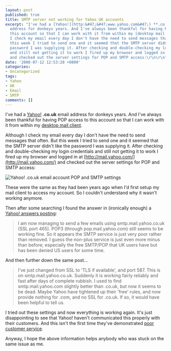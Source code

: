 ```yaml
---
layout: post
published: true
title: SMTP server not working for Yahoo UK accounts
excerpt: "I've had a [Yahoo!](http:&#47;&#47;www.yahoo.com&#47;) **.co.uk** email
  address for donkeys years. And I've always been thankful for having POP access to
  this account so that I can work with it from within my [desktop mail client](http:&#47;&#47;www.mozilla.com&#47;thunderbird&#47;).\r\n\r\nAlthough
  I check my email every day I don't have the need to send messages that often. But
  this week I tried to send one and it seemed that the SMTP server didn't like the
  password I was supplying it. After checking and double-checking my login credentials
  and still not getting it to work I fired up my browser and logged in at [http:&#47;&#47;mail.yahoo.com&#47;](http:&#47;&#47;mail.yahoo.com&#47;)
  and checked out the server settings for POP and SMTP access:\r\n\r\n"
date: '2008-07-12 12:53:28 +0800'
categories:
- Uncategorized
tags:
- Yahoo
- UK
- Email
- SMTP
comments: []
---
```

I've had a [Yahoo!](http://www.yahoo.com/) **.co.uk** email address for donkeys years. And I've always been thankful for having POP access to this account so that I can work with it from within my [desktop mail client](http://www.mozilla.com/thunderbird/).

Although I check my email every day I don't have the need to send messages that often. But this week I tried to send one and it seemed that the SMTP server didn't like the password I was supplying it. After checking and double-checking my login credentials and still not getting it to work I fired up my browser and logged in at [http://mail.yahoo.com/](http://mail.yahoo.com/) and checked out the server settings for POP and SMTP access:

![Yahoo! .co.uk email account POP and SMTP settings](http://farm4.static.flickr.com/3233/2661043976_6a5f4bea01_o.png)  


These were the same as they had been years ago when I'd first setup my mail client to access my account. So I couldn't understand why it wasn't working anymore.

Then after some searching I found the answer in (ironically enough) a [Yahoo! answers posting](http://answers.yahoo.com/question/index?qid=20080415013319AAGn6vV):

> I am now managing to send a few emails using smtp.mail.yahoo.co.uk (SSL port 465). POP3 (through pop.mail.yahoo.com) still seems to be working fine. So it appears the SMTP service is just very poor rather than removed. I guess the non-plus service is just even more minus than before; especially the free SMTP/POP that UK users have but has been denied US users for some time.

And then further down the same post...

> I've just changed from SSL to 'TLS if available', and port 587\. This is on smtp.mail.yahoo.co.uk. Suddenly it is working fairly reliably and fast after days of complete rubbish. I used to find smtp.mail.yahoo.com slightly better than .co.uk, but now it seems to be dead. Maybe Yahoo have tightened up their 'free' rules, and now provide nothing for .com, and no SSL for .co.uk. If so, it would have been helpful to tell us.

I tried out these settings and now everything is working again. It's just disappointing to see that Yahoo! haven't communicated this properly with their customers. And this isn't the first time they've demonstrated [poor customer service](http://www.ahfx.net/weblog.php?article=107).

Anyway, I hope the above information helps anybody who was stuck on the same issue as me.
